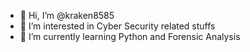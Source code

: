 - 👋 Hi, I’m @kraken8585
- 👀 I’m interested in Cyber Security related stuffs
- 🌱 I’m currently learning Python and Forensic Analysis

<!---
kraken8585/kraken8585 is a ✨ special ✨ repository because its `README.md` (this file) appears on your GitHub profile.
You can click the Preview link to take a look at your changes.
--->
